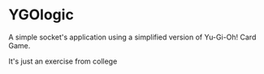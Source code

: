 # YGOlogic

A simple socket's application using a simplified version of Yu-Gi-Oh! Card Game.

It's just an exercise from college
